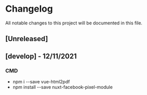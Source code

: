 # Changelog

All notable changes to this project will be documented in this file.

## [Unreleased]

## [develop] - 12/11/2021

### CMD

- npm i --save vue-html2pdf
- npm install --save nuxt-facebook-pixel-module

